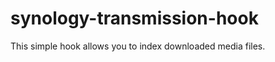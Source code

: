synology-transmission-hook
==========================

This simple hook allows you to index downloaded media files.
